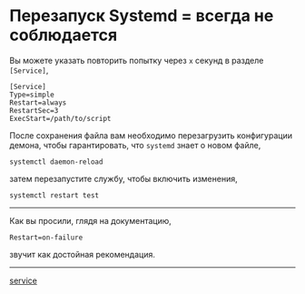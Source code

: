 # Перезапуск Systemd = всегда не соблюдается

Вы можете указать повторить попытку через `x` секунд в разделе `[Service]`,

```
[Service]
Type=simple
Restart=always
RestartSec=3
ExecStart=/path/to/script

```

После сохранения файла вам необходимо перезагрузить конфигурации демона, чтобы гарантировать, что `systemd` знает о новом файле,

```
systemctl daemon-reload

```

затем перезапустите службу, чтобы включить изменения,

```
systemctl restart test

```

* * *

Как вы просили, глядя на документацию,

```
Restart=on-failure

```

звучит как достойная рекомендация.

**********
[service](/tags/service.md)
